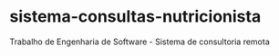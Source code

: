 # sistema-consultas-nutricionista
Trabalho de Engenharia de Software - Sistema de consultoria remota
